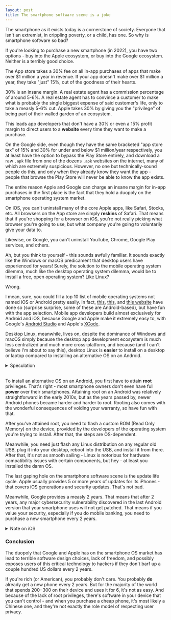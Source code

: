 ```yaml
---
layout: post
title: The smartphone software scene is a joke
---
```


The smartphone as it exists today is a cornerstone of society. Everyone that isn't an extremist, in crippling poverty, or a child, has one. So why is smartphone software so bad?

If you're looking to purchase a new smartphone (in 2022), you have two options - buy into the Apple ecosystem, or buy into the Google ecosystem. Neither is a terribly good choice.

The App store takes a 30% fee on all in-app purchases of apps that make over $1 million a year in revenue. If your app doesn't make over $1 million a year, they take "just" 15%, out of the goodness of their hearts.

30% is an insane margin. A real estate agent has a commission percentage of around 5-6%. A real estate agent has to convince a customer to make what is probably the single biggest expense of said customer's life, only to take a measly 5-6% cut. Apple takes 30% by giving you the "privilege" of being part of their walled garden of an ecosystem.

This leads app developers that don't have a 30% or even a 15% profit margin to direct users to a **website** every time they want to make a purchase.

On the Google side, even though they have the same bracketed "app store tax" of 15% and 30% for under and below $1 million/year respectively, you at least have the option to bypass the Play Store entirely, and download a raw `.apk` file from one of the dozens `.apk` websites on the internet, many of which are extremely suspicious. However, no one but technically-sound people do this, and only when they already know they want the app - people that browse the Play Store will never be able to know the app exists.

The entire reason Apple and Google can charge an insane margin for in-app purchases in the first place is the fact that they hold a duopoly on the smartphone operating system market.

On iOS, you can't uninstall many of the core Apple apps, like Safari, Stocks, etc. All browsers on the App store are simply **reskins** of Safari. That means that if you're shopping for a browser on iOS, you're not really picking what browser you're going to use, but what company you're going to voluntarily give your data to.

Likewise, on Google, you can't uninstall YouTube, Chrome, Google Play services, and others.

Ah, but you think to yourself - this sounds awfully familiar. It sounds exactly like the Windows or macOS predicament that desktop users have experienced for years! Surely, the solution to the mobile operating system dilemma, much like the desktop operating system dilemma, would be to install a free, open operating system? Like Linux?

Wrong.

I mean, sure, you could fill a top 10 list of mobile operating systems not named iOS or Android pretty easily. In fact, [this](https://itsfoss.com/open-source-alternatives-android/), [this](https://www.pcmag.com/picks/break-away-from-android-ios-7-free-open-source-mobile-oses-to-try), and [this website](https://alternativeto.net/software/android/) have done so (surprise surprise, some of these are Android-based), but have fun with the app selection. Mobile app developers build almost exclusively for Android and iOS, because Google and Apple make it extremely easy to, with Google's [Android Studio](https://developer.android.com/studio) and Apple's [XCode](https://developer.apple.com/xcode/).

Desktop Linux, meanwhile, lives on, despite the dominance of Windows and macOS simply because the desktop app development ecosystem is much less centralized and much more cross-platform, and because (and I can't believe I'm about to say this), desktop Linux is **easier** to install on a desktop or laptop compared to installing an alternative OS on an Android.

<details closed>
<summary> Speculation </summary>
I speculate that it's also relatively easy to build a Linux port of a desktop app, simply because macOS is based on BSD, and BSD is Unix-like.
</details>
<br>

To install an alternative OS on an Android, you first have to attain **root** privileges. That's right - most smartphone owners don't even have full **power** over their smartphones. Attaining root on an Android was relatively straightforward in the early 2010s, but as the years passed by, newer Android phones became harder and harder to root. Rooting also comes with the wonderful consequences of voiding your warranty, so have fun with that.

After you've attained root, you need to flash a custom ROM (Read Only Memory) on the device, provided by the developers of the operating system you're trying to install. After that, the steps are OS-dependent.

Meanwhile, you need just flash any Linux distribution on any regular old USB, plug it into your desktop, reboot into the USB, and install it from there. After that, it's not as smooth sailing - Linux is notorious for hardware compatibility issues with certain components, but hey - at least you installed the damn OS.

The last gaping hole on the smartphone software scene is the update life cycle. Apple usually provides 5 or more years of updates for its iPhones - that covers iOS generations and security updates. That's not bad.

Meanwhile, Google provides a measly 2 years. That means that after 2 years, any major cybersecurity vulnerability discovered in the last Android version that your smartphone uses will not get patched. That means if you value your security, especially if you do mobile banking, you need to purchase a new smartphone every 2 years.

<details closed>
<summary>Note on iOS</summary>
On iOS, this process is known as "jailbreaking".
</details>


### Conclusion

The duopoly that Google and Apple has on the smartphone OS market has lead to terrible software design choices, lack of freedom, and possibly exposes users of this critical technology to hackers if they don't barf up a couple hundred US dollars every 2 years.

If you're rich (or American), you probably don't care. You probably **do** already get a new phone every 2 years. But for the majority of the world that spends $200-$300 on their device and uses it for 6, it's not as easy. And because of the lack of root privileges, there's software in your device that you can't control - and when you purchase a cheap phone, it's most likely a Chinese one, and they're not exactly the role model of respecting user privacy.
